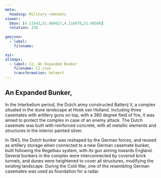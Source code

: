 ```yaml
---
meta:
  heading: Military remnants
viewer:
  bbox: [4.11543,51.984627,4.116078,51.98506]
  rotation: 236
  
geojson:
  - label:
    filename: 

xyz:
allmaps:
  - label: C2, An Expanded Bunker
    filename: C2.json
    transformation: helmert
---
```


## An Expanded Bunker,

In the Interbellum period, the Dutch army constructed Batterij V, a complex situated in the dune landscape at Hoek van Holland. Including three casemates with artillery guns on top, with a 360 degree field of fire, it was aimed to protect the complex in case of an enemy attack. The Dutch casemate was built with reinforced concrete, with all metallic elements and structures in the interior painted silver.  

In 1943, the Dutch bunker was reshaped by the German forces, and reused as artillery storage when connected to a new German casemate bunker, built following the Regelbau system, with its gun aiming towards England. Several bunkers in the complex were interconnected by covered brick tunnels, and dunes were heightened to cover all structures, modifying the existing landscape. During the Cold War, one of the resembling German casemates was used as foundation for a radar.
